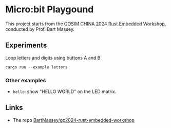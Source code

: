 # Micro:bit Playgound

This project starts from the [GOSIM CHINA 2024 Rust Embedded Workshop](https://github.com/BartMassey/gc2024-rust-embedded-workshop), conducted by Prof. Bart Massey.

## Experiments

Loop letters and digits using buttons A and B:

```rust
cargo run --example letters
```

### Other examples

- `hello`: show "HELLO WORLD" on the LED matrix.


## Links

- The repo [BartMassey/gc2024-rust-embedded-workshop](https://github.com/BartMassey/gc2024-rust-embedded-workshop)
